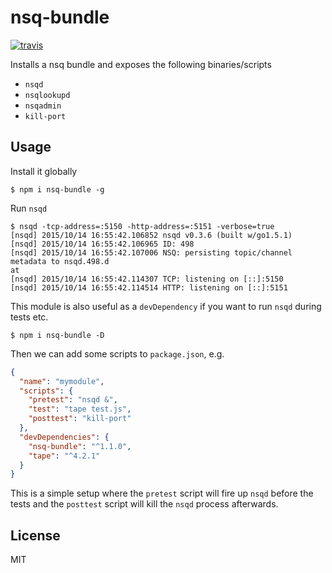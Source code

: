 # nsq-bundle

[![travis](https://travis-ci.org/nowsecure/nsq-bundle.svg)](https://travis-ci.org/nowsecure/nsq-bundle)

Installs a nsq bundle and exposes the following binaries/scripts

* `nsqd`
* `nsqlookupd`
* `nsqadmin`
* `kill-port`

## Usage

Install it globally

```
$ npm i nsq-bundle -g
```

Run `nsqd`

```
$ nsqd -tcp-address=:5150 -http-address=:5151 -verbose=true
[nsqd] 2015/10/14 16:55:42.106852 nsqd v0.3.6 (built w/go1.5.1)
[nsqd] 2015/10/14 16:55:42.106965 ID: 498
[nsqd] 2015/10/14 16:55:42.107006 NSQ: persisting topic/channel metadata to nsqd.498.d
at
[nsqd] 2015/10/14 16:55:42.114307 TCP: listening on [::]:5150
[nsqd] 2015/10/14 16:55:42.114514 HTTP: listening on [::]:5151
```

This module is also useful as a `devDependency` if you want to run `nsqd` during tests etc.

```
$ npm i nsq-bundle -D
```

Then we can add some scripts to `package.json`, e.g.

```json
{
  "name": "mymodule",
  "scripts": {
    "pretest": "nsqd &",
    "test": "tape test.js",
    "posttest": "kill-port"
  },
  "devDependencies": {
    "nsq-bundle": "^1.1.0",
    "tape": "^4.2.1"
  }
}
```

This is a simple setup where the `pretest` script will fire up `nsqd` before the tests and the `posttest` script will kill the `nsqd` process afterwards.

## License
MIT
